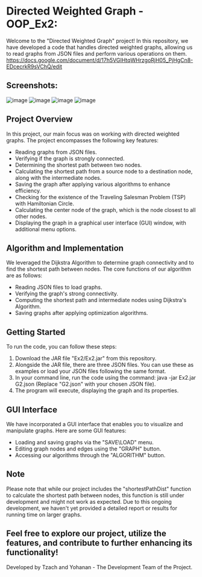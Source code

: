 # Directed Weighted Graph - OOP_Ex2:
Welcome to the "Directed Weighted Graph" project! In this repository, we have developed a code that handles directed weighted graphs, allowing us to read graphs from JSON files and perform various operations on them.
https://docs.google.com/document/d/17h5VGIHtqWHrzgoRjH05_PjHgCn8-EDcecrkR9sVChQ/edit

## Screenshots:
![image](https://github.com/tzachaker/Ex2_OOP/assets/76492492/1f70fb97-e3e6-4065-9227-cf32dfce557c)
![image](https://github.com/tzachaker/Ex2_OOP/assets/76492492/6b1e2c08-6b40-4caf-826d-33d35a828a9d)
![image](https://github.com/tzachaker/Ex2_OOP/assets/76492492/92af3436-1258-4f08-8922-7c56aff23deb)
![image](https://github.com/tzachaker/Ex2_OOP/assets/76492492/120548c6-335c-4333-8614-2a9d1be89310)






## Project Overview
In this project, our main focus was on working with directed weighted graphs. The project encompasses the following key features:

- Reading graphs from JSON files.
- Verifying if the graph is strongly connected.
- Determining the shortest path between two nodes.
- Calculating the shortest path from a source node to a destination node, along with the intermediate nodes.
- Saving the graph after applying various algorithms to enhance efficiency.
- Checking for the existence of the Traveling Salesman Problem (TSP) with Hamiltonian Circle.
- Calculating the center node of the graph, which is the node closest to all other nodes.
- Displaying the graph in a graphical user interface (GUI) window, with additional menu options.

## Algorithm and Implementation
We leveraged the Dijkstra Algorithm to determine graph connectivity and to find the shortest path between nodes. The core functions of our algorithm are as follows:

- Reading JSON files to load graphs.
- Verifying the graph's strong connectivity.
- Computing the shortest path and intermediate nodes using Dijkstra's Algorithm.
- Saving graphs after applying optimization algorithms.

## Getting Started
To run the code, you can follow these steps:

1. Download the JAR file "Ex2/Ex2.jar" from this repository.
2. Alongside the JAR file, there are three JSON files. You can use these as examples or load your JSON files following the same format.
3. In your command line, run the code using the command: java -jar Ex2.jar G2.json (Replace "G2.json" with your chosen JSON file).
3. The program will execute, displaying the graph and its properties.
   
## GUI Interface
We have incorporated a GUI interface that enables you to visualize and manipulate graphs. Here are some GUI features:

- Loading and saving graphs via the "SAVE\LOAD" menu.
- Editing graph nodes and edges using the "GRAPH" button.
- Accessing our algorithms through the "ALGORITHM" button.

## Note
Please note that while our project includes the "shortestPathDist" function to calculate the shortest path between nodes, this function is still under development and might not work as expected. Due to this ongoing development, we haven't yet provided a detailed report or results for running time on larger graphs.

## Feel free to explore our project, utilize the features, and contribute to further enhancing its functionality!

Developed by Tzach and Yohanan - The Development Team of the Project.
